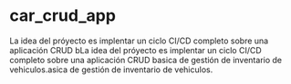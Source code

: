 # car_crud_app
La idea del próyecto es implentar un ciclo CI/CD completo sobre una aplicación CRUD bLa idea del próyecto es implentar un ciclo CI/CD completo sobre una aplicación CRUD basica de gestión de inventario de vehiculos.asica de gestión de inventario de vehiculos.
